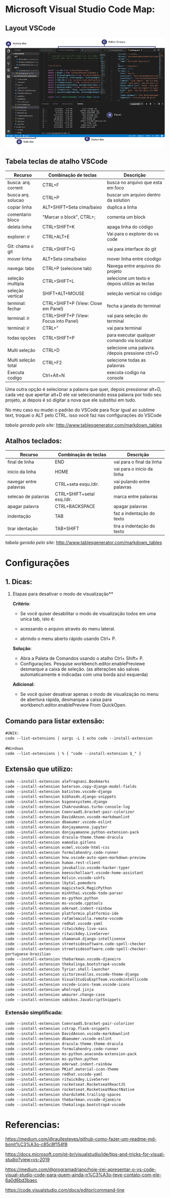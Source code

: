 # Microsoft Visual Studio Code Map:

## Layout VSCode
![](https://github.com/lscosta90br/docs/blob/master/img/vsCode-layout.png)

## Tabela teclas de atalho VSCode

|  Recurso            | Combinação de teclas                  | Descrição                                     |
|---------------------|---------------------------------------|-----------------------------------------------|
| busca: arq. corrent | CTRL+F                                | busca no arquivo que esta em foco             |
| busca arq. solucao  | CTRL+P                                | buscar um arquivo dentro da solution          |
| copiar linha        | ALT+SHIFT+Seta cima/baixo             | duplica a linha                               |
| comentario bloco    | "Marcar o block", CTRL+;              | comenta um block                              |
| deleta linha        | CTRL+SHIFT+K                          | apaga linha do código                         |
| explorer: ir        | CTRL+ALT+E                            | Vai para o explorer do vs code                |
| Git: chama o git    | CTRL+SHIFT+G                          | vai para interface do git                     |
| mover linha         | ALT+Seta cima/baixo                   | mover linha entre cóodigo                     |
| navega: tabs        | CTRL+P (selecione tab)                | Navega entre arquivos do projeto              |
| seleção multipla    | CTRL+SHIFT+L                          | selecione um texto e depois utilize as teclas |
| seleção vertical    | SHIFT+ALT+MOUSE                       | seleção vertical no código                    |
| terminal: fechar    | CTRL+SHIFT+P (View: Close em Panel)   | fecha a janela do terminal                    |
| terminal: ir        | CTRL+SHIFT+P (View: Focus into Panel) | vai para seleção do terminal                  |
| terminal: ir        | CTRL+"                                | vai para terminal                             |
| todas opções        | CTRL+SHIFT+P                          | para executar qualquer comando via localizar  |
| Multi seleção       | CTRL+D                                | selecione uma palavra /depois pressione ctrl+D|
| Multi seleção total | CTRL+F2                               | selecione todas as palavras                   |
| Executa codigo      | Ctrl+Alt+N                            | executa codigo na console                     |



Uma outra opção é selecionar a palavra que quer, depois pressionar alt+D, cada vez que apertar alt+D ele vai selecionando essa palavra por todo seu projeto, ai depois é só digitar a nova que ele substitui em tudo.

No meu caso eu mudei o padrão do VSCode para ficar igual ao sublime text, troquei o ALT pelo CTRL. isso você faz nas configurações do VSCode

_tabela gerada pelo site_: http://www.tablesgenerator.com/markdown_tables

## Atalhos teclados:

| Recurso                | Combinação de teclas       | Descrição                  |
|------------------------|----------------------------|----------------------------|
| final de linha         | END                        | vai para o final da linha  |
| inicio da linha        | HOME                       | vai para o inicio da linha |
| navegar entre palavras | CTRL+seta esqu./dir.       | vai pulando entre palavras |
| selecao de palavras    | CTRL+SHIFT+setal esq./dir. | marca entre palavras       |
| apagar palavra         | CTRL+BACKSPACE             | apagar palavras            |
| indentação             | TAB                        | faz a indentação do texto  |
| tirar identação        | TAB+SHIFT                  | tira a indentação do texto |

_tabela gerada pelo site_: http://www.tablesgenerator.com/markdown_tables



# Configurações

## 1. Dicas:

1. Etapas para desativar o modo de visualização**

    **Critério**:

     * Se você quiser desabilitar o modo de visualização todos em uma unica tab, isto é:

     * acessando o arquivo através do menu lateral.
     * abrindo o menu aberto rápido usando Ctrl+ P.
  
     **Solução**:

     * Abra a Paleta de Comandos usando o atalho Ctrl+ Shift+ P.
     * Configurações. Pesquise workbench.editor.enablePreviewe desmarque a caixa de seleção. (as alterações são salvas automaticamente e indicadas com uma borda azul esquerda)
  
   **Adicional:**

     * Se você quiser desativar apenas o modo de visualização no menu de abertura rápida, desmarque a caixa para workbench.editor.enablePreview From QuickOpen.

## Comando para listar extensão:
```
#UNIX:
code --list-extensions | xargs -L 1 echo code --install-extension

#Windows
code --list-extensions | % { "code --install-extension $_" }
```

## Extensão que utilizo:
```
code --install-extension alefragnani.Bookmarks
code --install-extension baterson.copy-django-model-fields
code --install-extension batisteo.vscode-django
code --install-extension bibhasdn.django-snippets
code --install-extension bigonesystems.django
code --install-extension ChakrounAnas.turbo-console-log
code --install-extension CoenraadS.bracket-pair-colorizer
code --install-extension DavidAnson.vscode-markdownlint
code --install-extension dbaeumer.vscode-eslint
code --install-extension donjayamanne.jupyter
code --install-extension donjayamanne.python-extension-pack
code --install-extension dracula-theme.theme-dracula
code --install-extension eamodio.gitlens
code --install-extension ecmel.vscode-html-css
code --install-extension formulahendry.code-runner
code --install-extension hnw.vscode-auto-open-markdown-preview
code --install-extension humao.rest-client
code --install-extension jevakallio.vscode-hacker-typer
code --install-extension keesschollaart.vscode-home-assistant
code --install-extension Kelvin.vscode-sshfs
code --install-extension lkytal.pomodoro
code --install-extension magicstack.MagicPython
code --install-extension minhthai.vscode-todo-parser
code --install-extension ms-python.python
code --install-extension ms-vscode.cpptools
code --install-extension oderwat.indent-rainbow
code --install-extension platformio.platformio-ide
code --install-extension rafaelmaiolla.remote-vscode
code --install-extension redhat.vscode-yaml
code --install-extension ritwickdey.live-sass
code --install-extension ritwickdey.LiveServer
code --install-extension shamanu4.django-intellisense
code --install-extension streetsidesoftware.code-spell-checker
code --install-extension streetsidesoftware.code-spell-checker-portuguese-brazilian
code --install-extension thebarkman.vscode-djaneiro
code --install-extension thekalinga.bootstrap4-vscode
code --install-extension Tyriar.shell-launcher
code --install-extension victorzevallos.vscode-theme-django
code --install-extension VisualStudioExptTeam.vscodeintellicode
code --install-extension vscode-icons-team.vscode-icons
code --install-extension wholroyd.jinja
code --install-extension wmaurer.change-case
code --install-extension xabikos.JavaScriptSnippets
```

### Extensão simplificada:
```
code --install-extension CoenraadS.bracket-pair-colorizer
code --install-extension cstrap.flask-snippets
code --install-extension DavidAnson.vscode-markdownlint   
code --install-extension dbaeumer.vscode-eslint
code --install-extension dracula-theme.theme-dracula      
code --install-extension formulahendry.code-runner        
code --install-extension ms-python.anaconda-extension-pack
code --install-extension ms-python.python
code --install-extension oderwat.indent-rainbow
code --install-extension PKief.material-icon-theme        
code --install-extension redhat.vscode-yaml
code --install-extension ritwickdey.LiveServer
code --install-extension rocketseat.RocketseatReactJS     
code --install-extension rocketseat.RocketseatReactNative 
code --install-extension shardulm94.trailing-spaces       
code --install-extension thebarkman.vscode-djaneiro       
code --install-extension thekalinga.bootstrap4-vscode   
```
# Referencias:

https://medium.com/@raullesteves/github-como-fazer-um-readme-md-bonit%C3%A3o-c85c8f154f8

https://docs.microsoft.com/pt-br/visualstudio/ide/tips-and-tricks-for-visual-studio?view=vs-2019

https://medium.com/@programadriano/hoje-irei-apresentar-o-vs-code-visual-studio-code-para-quem-ainda-n%C3%A3o-teve-contato-com-ele-6a0d6bd3baec

https://code.visualstudio.com/docs/editor/command-line

